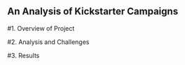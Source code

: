 ## An Analysis of Kickstarter Campaigns

#1.	Overview of Project

#2.	Analysis and Challenges

#3.	Results
